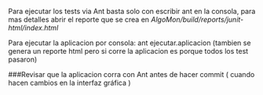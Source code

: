 Para ejecutar los tests via Ant basta solo con escribir 
        ant 
en la consola, para mas detalles abrir el reporte que se crea en _AlgoMon/build/reports/junit-html/index.html_

Para ejecutar la aplicacion por consola: 
        ant ejecutar.aplicacion 
(tambien se genera un reporte html pero si corre la aplicacion es porque todos los test pasaron)

###Revisar que la aplicacion corra con Ant antes de hacer commit ( cuando hacen cambios en la interfaz gráfica )
